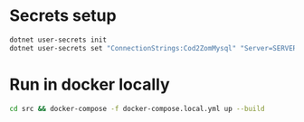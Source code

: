 # Secrets setup

```sh
dotnet user-secrets init
dotnet user-secrets set "ConnectionStrings:Cod2ZomMysql" "Server=SERVER; Port=PORT; Database=NDB; Uid=USER; Pwd=PASS;"
```

# Run in docker locally

```sh
cd src && docker-compose -f docker-compose.local.yml up --build
```
